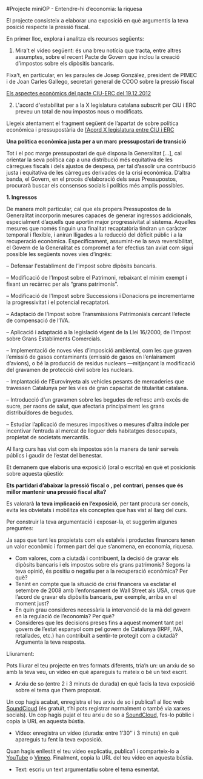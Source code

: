 #Projecte miniOP - Entendre-hi d’economia: la riquesa

El projecte consisteix a elaborar una exposició en què argumentis la teva posició respecte la pressió fiscal.

En primer lloc, explora i analitza els recursos següents:

1. Mira’t el vídeo següent: és una breu notícia que tracta, entre altres assumptes, sobre el recent Pacte de Govern que inclou la creació d’impostos sobre els dipòsitis bancaris.

Fixa’t, en particular, en les paraules de Josep González, president de PIMEC i de Joan Carles Gallego, secretari general de CCOO sobre la pressió fiscal

[Els aspectes econòmics del pacte CIU-ERC del 19.12.2012](https://vimeo.com/56032805)

2. L'acord d'estabilitat per a la X legislatura catalana subscrit per CiU i ERC preveu un total de nou impostos nous o modificats.

Llegeix atentament el fragment següent de l’apartat de sobre política econòmica i pressupostària de [l’Acord X legislatura entre CIU i ERC](http://estaticos.elperiodico.com/resources/pdf/4/4/1355922238144.pdf) 

**Una política econòmica justa per a un marc pressupostari de transició**

Tot i el poc marge pressupostari de què disposa la Generalitat [...], cal orientar la seva política cap a una distribució més equitativa de les càrregues fiscals i dels ajustos de despesa, per tal d’assolir una contribució justa i equitativa de les càrregues derivades de la crisi econòmica. D’altra banda, el Govern, en el procés d’elaboració dels seus Pressupostos, procurarà buscar els consensos socials i polítics més amplis possibles.

**1. Ingressos**

De manera molt particular, cal que els propers Pressupostos de la Generalitat
incorporin mesures capaces de generar ingressos addicionals, especialment
d’aquells que aportin major progressivitat al sistema. Aquelles mesures que
només  tinguin  una  finalitat  recaptatòria  tindran  un  caràcter  temporal  i
flexible, i aniran lligades a la reducció del dèficit públic i a la recuperació
econòmica.   Específicament, assumint-ne la seva reversibilitat, el Govern de
la Generalitat es compromet a fer efectius tan aviat com sigui possible les
següents noves vies d’ingrés:

– Defensar l'establiment de l’impost sobre dipòsits bancaris.

– Modificació de l’Impost sobre el Patrimoni, rebaixant el mínim exempt i
fixant un recàrrec per als “grans patrimonis”.

– Modificació de l'Impost sobre Successions i Donacions pe incrementarne la progressivitat i el potencial recaptatori.

– Adaptació de l’Impost sobre Transmissions Patrimonials cercant l’efecte
de compensació de l’IVA.

– Aplicació i adaptació a la legislació vigent de la Llei 16/2000, de l’Impost
sobre Grans Establiments Comercials.

– Implementació de noves vies d’imposició ambiental, com les que graven
l’emissió  de  gasos  contaminants  (emissió  de  gasos  en  l’enlairament
d’avions),  o  bé  la  producció  de  residus  nuclears  —mitjançant  la
modificació del gravamen de protecció civil sobre les nuclears.

– Implantació de l’Eurovinyeta als vehicles pesants de mercaderies que
travessen  Catalunya  per  les  vies  de  gran  capacitat  de  titularitat
catalana.

– Introducció d’un gravamen sobre les begudes de refresc amb excés de
sucre,  per  raons  de  salut,  que  afectaria  principalment  les  grans
distribuïdores de begudes.

– Estudiar l’aplicació de mesures impositives o mesures d'altra índole per
incentivar  l’entrada al  mercat de lloguer  dels habitatges desocupats,
propietat de societats mercantils.


Al llarg curs has vist com els impostos són la manera de tenir serveis públics i gaudir de l’estat del benestar. 

Et demanem que elaboris una exposició (oral o escrita) en què et posicionis sobre aquesta qüestió:

 **Ets partidari d’abaixar la pressió fiscal o , pel contrari, penses que és millor mantenir una pressió fiscal alta?** 
 
Es valorarà **la teva implicació en l’exposició**, per tant procura ser concís, evita les obvietats i mobilitza els conceptes que has vist al llarg del curs.

Per construir la teva argumentació i exposar-la, et suggerim algunes preguntes:

Ja saps que tant les propietats com els estalvis i productes financers tenen un valor econòmic i formen part del que s’anomena, en economia, riquesa.

* Com valores, com a ciutadà i contribuent, la decisió de gravar els dipòsits bancaris i els impostos sobre els grans patrimonis? Segons la teva opinió, és positiu o negatiu per a la recuperació econòmica? Per què?
* Tenint en compte que la situació de crisi financera va esclatar el setembre de 2008 amb l’enfonsament de Wall Street als USA, creus que l’acord de gravar els dipòsitis bancaris, per exemple, arriba en el moment just? 
* En quin grau consideres necessària la intervenció de la mà del govern en la regulació de l’economia? Per què?
* Consideres que les decisions preses fins a aquest moment tant pel govern de l’estat espanyol com pel govern de Catalunya (IRPF, IVA, retallades, etc.) han contribuït a sentir-te protegit com a ciutadà? Argumenta la teva resposta.


Lliurament:

Pots lliurar el teu projecte en tres formats diferents, tria’n un: un arxiu de so amb la teva veu,  un vídeo en què apareguis tu mateix o bé un text escrit.

* Arxiu de so (entre 2 i 3 minuts de durada) en què facis la teva exposició sobre el tema que t’hem proposat.

Un cop hagis acabat, enregistra el teu arxiu de so i publica’l al lloc web [SoundCloud](https://soundcloud.com/) (és gratuït, t’hi pots registrar normalment o també via xarxes socials). Un cop hagis pujat el teu arxiu de so a [SoundCloud](https://soundcloud.com/), fes-lo públic i copia la 
URL en aquesta bústia.
 
 * Vídeo: enregistra un vídeo (durada: entre 1’30’’ i 3 minuts) en què apareguis tu fent la teva exposició.

Quan hagis enllestit el teu vídeo explicatiu, publica’l i comparteix-lo a [YouTube](http://www.youtube.com/) o [Vimeo](https://vimeo.com/). Finalment, copia la URL del teu vídeo en aquesta bústia.

* Text: escriu un text argumentatiu sobre el tema esmentat.
